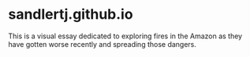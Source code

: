 # sandlertj.github.io
This is a visual essay dedicated to exploring fires in the Amazon as they have gotten worse recently and spreading those dangers.
